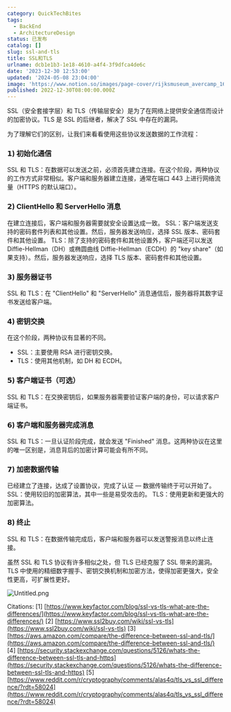 ```yaml
---
category: QuickTechBites
tags:
  - BackEnd
  - ArchitectureDesign
status: 已发布
catalog: []
slug: ssl-and-tls
title: SSL和TLS
urlname: dcb1e1b3-1e18-4610-a4f4-3f9dfca4de6c
date: '2023-12-30 12:53:00'
updated: '2024-05-08 23:04:00'
image: 'https://www.notion.so/images/page-cover/rijksmuseum_avercamp_1620.jpg'
published: 2022-12-30T08:00:00.000Z
---
```


SSL（安全套接字层）和 TLS（传输层安全）是为了在网络上提供安全通信而设计的加密协议。TLS 是 SSL 的后继者，解决了 SSL 中存在的漏洞。


为了理解它们的区别，让我们来看看使用这些协议发送数据的工作流程：


### 𝟭) 初始化通信


SSL 和 TLS：在数据可以发送之前，必须首先建立连接。在这个阶段，两种协议的工作方式非常相似。客户端和服务器建立连接，通常在端口 443 上进行网络流量（HTTPS 的默认端口）。


### 𝟮) ClientHello 和 ServerHello 消息


在建立连接后，客户端和服务器需要就安全设置达成一致。
SSL：客户端发送支持的密码套件列表和其他设置。然后，服务器发送响应，选择 SSL 版本、密码套件和其他设置。
TLS：除了支持的密码套件和其他设置外，客户端还可以发送 Diffie-Hellman（DH）或椭圆曲线 Diffie-Hellman（ECDH）的 "key share"（如果支持）。然后，服务器发送响应，选择 TLS 版本、密码套件和其他设置。


### 𝟯) 服务器证书


SSL 和 TLS：在 "ClientHello" 和 "ServerHello" 消息通信后，服务器将其数字证书发送给客户端。


### 𝟰) 密钥交换


在这个阶段，两种协议有显著的不同。
- SSL：主要使用 RSA 进行密钥交换。
- TLS：使用其他机制，如 DH 和 ECDH。


### 𝟱) 客户端证书（可选）


SSL 和 TLS：在交换密钥后，如果服务器需要验证客户端的身份，可以请求客户端证书。


### 𝟲) 客户端和服务器完成消息


SSL 和 TLS：一旦认证阶段完成，就会发送 "Finished" 消息。这两种协议在这里的唯一区别是，消息背后的加密计算可能会有所不同。


### 𝟳) 加密数据传输


已经建立了连接，达成了设置协议，完成了认证 — 数据传输终于可以开始了。
SSL：使用较旧的加密算法，其中一些是易受攻击的。
TLS：使用更新和更强大的加密算法。


### 𝟴) 终止


SSL 和 TLS：在数据传输完成后，客户端和服务器可以发送警报消息以终止连接。


虽然 SSL 和 TLS 协议有许多相似之处，但 TLS 已经克服了 SSL 带来的漏洞。TLS 中使用的精细数字握手、密钥交换机制和加密方法，使得加密更强大，安全性更高，可扩展性更好。


![Untitled.png](https://prod-files-secure.s3.us-west-2.amazonaws.com/5d24fe63-e567-4804-86f9-9fdc62e13082/8ff987c5-7f31-4b50-83f5-c69ee7578c4a/Untitled.png?X-Amz-Algorithm=AWS4-HMAC-SHA256&X-Amz-Content-Sha256=UNSIGNED-PAYLOAD&X-Amz-Credential=ASIAZI2LB466UI3A4J7F%2F20250204%2Fus-west-2%2Fs3%2Faws4_request&X-Amz-Date=20250204T053653Z&X-Amz-Expires=3600&X-Amz-Security-Token=IQoJb3JpZ2luX2VjEA0aCXVzLXdlc3QtMiJHMEUCIQCuWfeY8skfmDuKB80jLf3m2Z%2FH7eMaYl9xmLCAEN7VKwIgF1g9RL%2Bon5jhXgWBkScnz%2BMJmLHK1mP4uavWk%2FreLesq%2FwMIJhAAGgw2Mzc0MjMxODM4MDUiDOGMFaBWwoybSIWcKyrcA2PuZ8GBOoVc7KQuHJn%2BFCFQWKknXtbrHkxwSY28UfdKtETpqytyeB0EFSq3FQo2LBN8I7rCFqSiiMxumau6vojuEtl5mwZE4GyDk%2Bo1q0tUMDpZ7FiHRxnjHHpDG%2BS29USIe7dIMYFzAvr9MNnT1I01clF%2Br0HkyknOtAvrIuEkfUxTmsrYXhbLM%2FnXViP6qTArpFVEuewkS1wdTTwHhlkBYbrUB0SB7J23QPUBfMOrxC3h5SFIaaVtzfHuD6%2FgDKk18ZGgoxQbXlOXeQQri8%2B%2BMgAIkfLzTFaTP9p52ruxTyn%2Bf1UBEvrJbM5%2BzD82lMgSLophD01h8nDTV%2BhcUY%2B16uObMZ3qTSAb7aZ9UBxBZfzk5%2FgzTPzTOpF2PN2l72GKwR5hM1hIHsc64uIr0IIewUexFcvsyy95BsfgR9kf1EWqOmsoOFMopEMtNH0eC6pPdw0y89gTDHfNUZq8w5JnWP6P%2FrgVIUPQgm1YBsu%2BuRt7zMugG71Pc5J%2BCbD75cuF2m12gg78WkyI4Avcl%2FQxxsDjiEVsxwxK93LyFW4gwrWr5J1WYVX8xI45h%2BsTIS8qtGhK7IOcHGBCSz8grstwzufWADx13stgzog3mNRlqcsZtnQyxqonwat2MPS%2Bhr0GOqUBpPu3blpP4UZMMOzhBlS1uMzJ1U3JVREVBhNodDrpVnYxYOz2pUwIQgAt7Zwgo96B2cVr3xq2A1skXsOlJBhvJg0bEFNmCd1XX1BJbkAl6Zyu08%2BhDwbIjmdAs3K1o%2Bfk58XW5ktr2MPRuNDKs%2BRqDdu04sb%2BQ8i%2FzziEAEsGmCsXiI1m1437asaVGfj203o7VjJzatPqVcfEpnabkPnWnoP2r0pQ&X-Amz-Signature=ff6184d069192ac7ece82d1b850fe9d266fce33c75490afd5024f8d8c614422a&X-Amz-SignedHeaders=host&x-id=GetObject)


Citations:
[1] [https://www.keyfactor.com/blog/ssl-vs-tls-what-are-the-differences/](https://www.keyfactor.com/blog/ssl-vs-tls-what-are-the-differences/)
[2] [https://www.ssl2buy.com/wiki/ssl-vs-tls](https://www.ssl2buy.com/wiki/ssl-vs-tls)
[3] [https://aws.amazon.com/compare/the-difference-between-ssl-and-tls/](https://aws.amazon.com/compare/the-difference-between-ssl-and-tls/)
[4] [https://security.stackexchange.com/questions/5126/whats-the-difference-between-ssl-tls-and-https](https://security.stackexchange.com/questions/5126/whats-the-difference-between-ssl-tls-and-https)
[5] [https://www.reddit.com/r/cryptography/comments/alas4q/tls_vs_ssl_difference/?rdt=58024](https://www.reddit.com/r/cryptography/comments/alas4q/tls_vs_ssl_difference/?rdt=58024)

